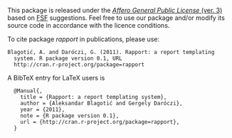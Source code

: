 This package is released under the [*Affero General Public License* (ver. 3)](http://www.gnu.org/licenses/agpl.html) based on [FSF](http://www.fsf.org/) suggestions. Feel free to use our package and/or modify its source code in accordance with the licence conditions.

To cite package _rapport_ in publications, please use:

```
Blagotić, A. and Daróczi, G. (2011). Rapport: a report templating
  system. R package version 0.1, URL
  http://cran.r-project.org/package=rapport
```

A BibTeX entry for LaTeX users is

```
  @Manual{,
    title = {Rapport: a report templating system},
    author = {Aleksandar Blagotić and Gergely Daróczi},
    year = {2011},
    note = {R package version 0.1},
    url = {http://cran.r-project.org/package=rapport},
  }
```
